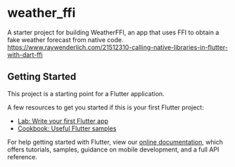 # weather_ffi

A starter project for building WeatherFFI, an app that uses FFI to obtain a fake weather forecast from native code.
https://www.raywenderlich.com/21512310-calling-native-libraries-in-flutter-with-dart-ffi

## Getting Started

This project is a starting point for a Flutter application.

A few resources to get you started if this is your first Flutter project:

- [Lab: Write your first Flutter app](https://flutter.dev/docs/get-started/codelab)
- [Cookbook: Useful Flutter samples](https://flutter.dev/docs/cookbook)

For help getting started with Flutter, view our
[online documentation](https://flutter.dev/docs), which offers tutorials,
samples, guidance on mobile development, and a full API reference.
